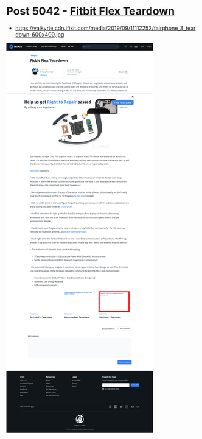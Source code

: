 # Post 5042 - [Fitbit Flex Teardown](https://www.ifixit.com/News/5042/fitbit-flex-teardown)

- https://valkyrie.cdn.ifixit.com/media/2019/09/11112252/fairphone_3_teardown-600x400.jpg

![screencap](screenshots/63f3eb33-09d1-4234-9e91-751ff0ecc1a6.png)
